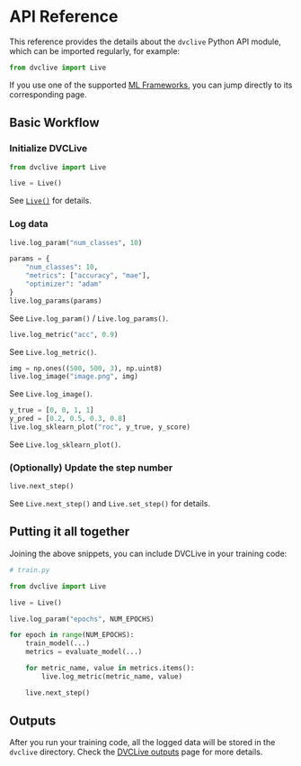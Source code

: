 # API Reference

This reference provides the details about the `dvclive` Python API module, which
can be imported regularly, for example:

```py
from dvclive import Live
```

<admon type="tip">

If you use one of the supported
[ML Frameworks](/doc/dvclive/api-reference/ml-frameworks), you can jump directly
to its corresponding page.

</admon>

## Basic Workflow

### Initialize DVCLive

```python
from dvclive import Live

live = Live()
```

See [`Live()`](/doc/dvclive/api-reference/live) for details.

### Log data

<toggle>
<tab title="Parameters">

```python
live.log_param("num_classes", 10)
```

```python
params = {
    "num_classes": 10,
    "metrics": ["accuracy", "mae"],
    "optimizer": "adam"
}
live.log_params(params)
```

See `Live.log_param()` / `Live.log_params()`.

</tab>
<tab title="Metrics">

```python
live.log_metric("acc", 0.9)
```

See `Live.log_metric()`.

</tab>
<tab title="Images">

```python
img = np.ones((500, 500, 3), np.uint8)
live.log_image("image.png", img)
```

See `Live.log_image()`.

</tab>
<tab title="SKLearn Plots">

```python
y_true = [0, 0, 1, 1]
y_pred = [0.2, 0.5, 0.3, 0.8]
live.log_sklearn_plot("roc", y_true, y_score)
```

See `Live.log_sklearn_plot()`.

</tab>
</toggle>

### (Optionally) Update the step number

```python
live.next_step()
```

See `Live.next_step()` and `Live.set_step()` for details.

## Putting it all together

Joining the above snippets, you can include DVCLive in your training code:

```python
# train.py

from dvclive import Live

live = Live()

live.log_param("epochs", NUM_EPOCHS)

for epoch in range(NUM_EPOCHS):
    train_model(...)
    metrics = evaluate_model(...)

    for metric_name, value in metrics.items():
        live.log_metric(metric_name, value)

    live.next_step()
```

## Outputs

After you run your training code, all the logged data will be stored in the
`dvclive` directory. Check the [DVCLive outputs](/doc/dvclive/how-it-works) page
for more details.
